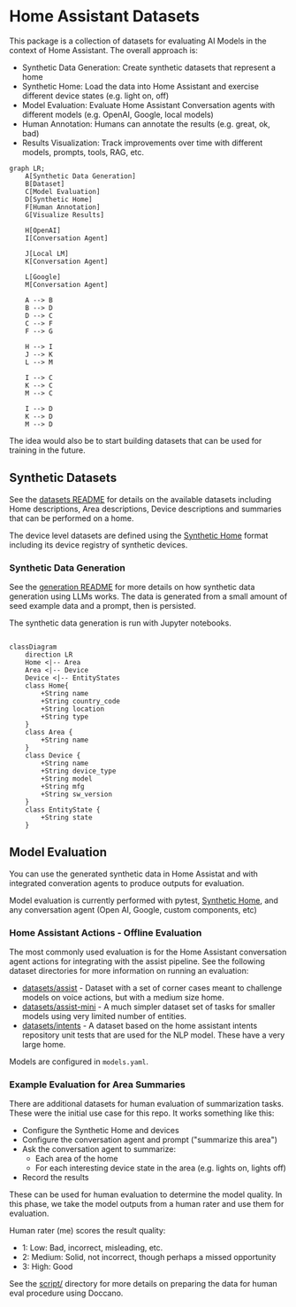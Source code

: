 # Home Assistant Datasets

This package is a collection of datasets for evaluating AI Models in the context
of Home Assistant. The overall approach is:
- Synthetic Data Generation: Create synthetic datasets that represent a home
- Synthetic Home: Load the data into Home Assistant and exercise different device states (e.g. light on, off)
- Model Evaluation: Evaluate Home Assistant Conversation agents with different models (e.g. OpenAI, Google, local models)
- Human Annotation: Humans can annotate the results (e.g. great, ok, bad)
- Results Visualization: Track improvements over time with different models, prompts, tools, RAG, etc.

```mermaid
graph LR;
    A[Synthetic Data Generation]
    B[Dataset]
    C[Model Evaluation]
    D[Synthetic Home]
    F[Human Annotation]
    G[Visualize Results]

    H[OpenAI]
    I[Conversation Agent]

    J[Local LM]
    K[Conversation Agent]

    L[Google]
    M[Conversation Agent]

    A --> B
    B --> D
    D --> C
    C --> F
    F --> G

    H --> I
    J --> K
    L --> M

    I --> C
    K --> C
    M --> C

    I --> D
    K --> D
    M --> D
```

The idea would also be to start building datasets that can be used for training in the future.

## Synthetic Datasets

See the [datasets README](datasets/README.md) for details on the available
datasets including Home descriptions, Area descriptions, Device descriptions
and summaries that can be performed on a home.

The device level datasets are defined using the [Synthetic Home](https://github.com/allenporter/home-assistant-synthetic-home/)
format including its device registry of synthetic devices.

### Synthetic Data Generation

See the [generation README](generation/README.md) for more details on how synthetic
data generation using LLMs works. The data is generated from a small amount of seed
example data and a prompt, then is persisted.

The synthetic data generation is run with Jupyter notebooks.


```mermaid

classDiagram
    direction LR
    Home <|-- Area
    Area <|-- Device
    Device <|-- EntityStates
    class Home{
        +String name
        +String country_code
        +String location
        +String type
    }
    class Area {
        +String name
    }
    class Device {
        +String name
        +String device_type
        +String model
        +String mfg
        +String sw_version
    }
    class EntityState {
        +String state
    }

```

## Model Evaluation

You can use the generated synthetic data in Home Assistat and with integrated
converation agents to produce outputs for evaluation.

Model evaluation is currently performed with pytest, [Synthetic Home](https://github.com/allenporter/home-assistant-synthetic-home/), and any conversation agent (Open AI, Google, custom components, etc)

### Home Assistant Actions - Offline Evaluation

The most commonly used evaluation is for the Home Assistant conversation agent actions
for integrating with the assist pipeline. See the following dataset directories
for more information on running an evaluation:

- [datasets/assist](datasets/assist/README.md) - Dataset with a set of corner cases meant to challenge models on voice actions, but with a medium size home.
- [datasets/assist-mini](datasets/assist-mini/README.md) - A much simpler dataset set of tasks for smaller models using very limited number of entities.
- [datasets/intents](datasets/intents/README.md) - A dataset based on the home assistant intents repository unit tests that are used for the NLP model. These have a very large home.


Models are configured in `models.yaml`.

### Example Evaluation for Area Summaries

There are additional datasets for human evaluation of summarization tasks. These were the
initial use case for this repo. It works something like this:

- Configure the Synthetic Home and devices
- Configure the conversation agent and prompt ("summarize this area")
- Ask the conversation agent to summarize:
  - Each area of the home
  - For each interesting device state in the area (e.g. lights on, lights off)
- Record the results

These can be used for human evaluation to determine the model quality. In this phase, we take the model outputs from a human rater and use them for
evaluation.

Human rater (me) scores the result quality:
  - 1: Low: Bad, incorrect, misleading, etc.
  - 2: Medium: Solid, not incorrect, though perhaps a missed opportunity
  - 3: High: Good

See the [script/](script/) directory for more details on preparing the data for
human eval procedure using Doccano.
